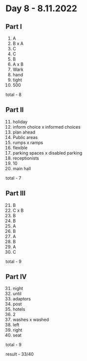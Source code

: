 # Day 8 - 8.11.2022

## Part I

1. A
2. B x A
3. C
4. C
5. B
6. A x B
7. Wark
8. hand
9. tight
10. 500

total - 8

## Part II

11. holiday
12. inform choice x informed choices
13. plan ahead
14. Public areas
15. rumps x ramps
16. flexible
17. parking spaces x disabled parking
18. receptionists
19. 10
20. main hall

total - 7

## Part III

21. B
22. C x B
23. B
24. B
25. A
26. B
27. A
28. B
29. A
30. C

total - 9

## Part IV

31. night
32. until
33. adaptors
34. post
35. hotels
36. 2
37. washes x washed
38. left
39. right
40. seat

total - 9

result - 33/40